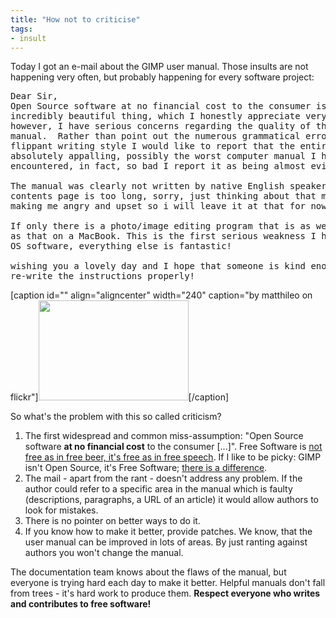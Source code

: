 ```yaml
---
title: "How not to criticise"
tags: 
- insult
---
```


Today I got an e-mail about the GIMP user manual. Those insults are not happening very often, but probably happening for every software project:
<pre>Dear Sir,
Open Source software at no financial cost to the consumer is an
incredibly beautiful thing, which I honestly appreciate very much,
however, I have serious concerns regarding the quality of the GIMP user
manual.  Rather than point out the numerous grammatical errors and
flippant writing style I would like to report that the entire manual is
absolutely appalling, possibly the worst computer manual I have ever
encountered, in fact, so bad I report it as being almost evil.

The manual was clearly not written by native English speakers.  The
contents page is too long, sorry, just thinking about that manual is
making me angry and upset so i will leave it at that for now.

If only there is a photo/image editing program that is as well presented
as that on a MacBook. This is the first serious weakness I have found on
OS software, everything else is fantastic!

wishing you a lovely day and I hope that someone is kind enough to
re-write the instructions properly!</pre>
[caption id="" align="aligncenter" width="240" caption="by matthileo on flickr"]<a href="http://www.flickr.com/photos/matthileo/3816741058/"><img title="Angry" src="http://farm4.static.flickr.com/3476/3816741058_5374ee3b26_m.jpg" alt="" width="240" height="160" /></a>[/caption]
<p style="text-align:center;"></p>
So what's the problem with this so called criticism?
<ol>
	<li>The first widespread and common miss-assumption: "Open Source software <strong>at no financial cost</strong> to the consumer [...]". Free Software is <a href="http://www.gnu.org/philosophy/free-sw.html" target="_blank">not free as in free beer, it's free as in free speech</a>. If I like to be picky: GIMP isn't Open Source, it's Free Software; <a href="http://en.wikipedia.org/wiki/Open-source_software#Open_source_software_vs._free_software" target="_self">there is a difference</a>.</li>
	<li>The mail - apart from the rant - doesn't address any problem. If the author could refer to a specific area in the manual which is faulty (descriptions, paragraphs, a URL of an article) it would allow authors to look for mistakes.</li>
	<li>There is no pointer on better ways to do it.</li>
	<li>If you know how to make it better, provide patches. We know, that the user manual can be improved in lots of areas. By just ranting against authors you won't change the manual.</li>
</ol>
The documentation team knows about the flaws of the manual, but everyone is trying hard each day to make it better. Helpful manuals don't fall from trees - it's hard work to produce them. <strong>Respect everyone who writes and contributes to free software!</strong>